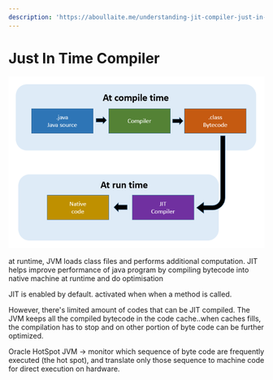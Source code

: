 ```yaml
---
description: 'https://aboullaite.me/understanding-jit-compiler-just-in-time-compiler/'
---
```


# Just In Time Compiler

![](../.gitbook/assets/image%20%28224%29.png)

at runtime, JVM loads class files and performs additional computation. JIT helps improve performance of java program by compiling bytecode into native machine at runtime and do optimisation

JIT is enabled by default. activated when when a method is called.

However, there's limited amount of codes that can be JIT compiled. The JVM keeps all the compiled bytecode in the code cache..when caches fills, the compilation has to stop and on other portion of byte code can be further optimized.  

Oracle HotSpot JVM -&gt; monitor which sequence of byte code are frequently executed \(the hot spot\), and translate only those sequence to machine code for direct execution on hardware.   

